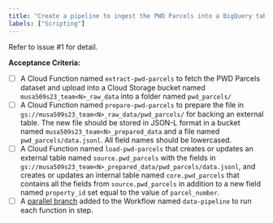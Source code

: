 ```yaml
---
title: "Create a pipeline to ingest the PWD Parcels into a BigQuery table"
labels: ["Scripting"]
---
```


Refer to issue #1 for detail.

**Acceptance Criteria:**
- [ ] A Cloud Function named `extract-pwd-parcels` to fetch the PWD Parcels dataset and upload into a Cloud Storage bucket named `musa509s23_team<N>_raw_data` into a folder named `pwd_parcels/`
- [ ] A Cloud Function named `prepare-pwd-parcels` to prepare the file in `gs://musa509s23_team<N>_raw_data/pwd_parcels/` for backing an external table. The new file should be stored in JSON-L format in a bucket named `musa509s23_team<N>_prepared_data` and a file named `pwd_parcels/data.jsonl`. All field names should be lowercased.
- [ ] A Cloud Function named `load-pwd-parcels` that creates or updates an external table named `source.pwd_parcels` with the fields in `gs://musa509s23_team<N>_prepared_data/pwd_parcels/data.jsonl`, and creates or updates an internal table named `core.pwd_parcels` that contains all the fields from `source.pwd_parcels` in addition to a new field named `property_id` set equal to the value of `parcel_number`.
- [ ] A [parallel branch](https://cloud.google.com/workflows/docs/reference/syntax/parallel-steps) added to the Workflow named `data-pipeline` to run each function in step.